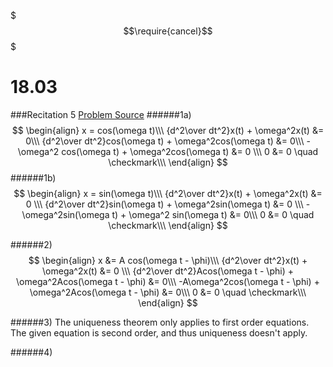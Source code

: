$$$\require{cancel}$$$

# 18.03
###Recitation 5
[Problem Source](https://ocw.mit.edu/courses/mathematics/18-03-differential-equations-spring-2010/recitations/MIT18_03S10_rec_07.pdf)
######1a)
$$
\begin{align}
x = cos(\omega t)\\\
{d^2\over dt^2}x(t) + \omega^2x(t) &= 0\\\
{d^2\over dt^2}cos(\omega t) + \omega^2cos(\omega t) &= 0\\\
-\omega^2 cos(\omega t) + \omega^2cos(\omega t) &= 0 \\\
0 &= 0 \quad \checkmark\\\
\end{align}
$$
######1b)
$$
\begin{align}
x = sin(\omega t)\\\
{d^2\over dt^2}x(t) + \omega^2x(t) &= 0 \\\
{d^2\over dt^2}sin(\omega t) + \omega^2sin(\omega t) &= 0 \\\
-\omega^2sin(\omega t) + \omega^2 sin(\omega t) &= 0\\\
0 &= 0 \quad \checkmark\\\
\end{align}
$$

######2)
$$
\begin{align}
x &= A cos(\omega t - \phi)\\\
{d^2\over dt^2}x(t) + \omega^2x(t) &= 0 \\\
{d^2\over dt^2}Acos(\omega t - \phi) + \omega^2Acos(\omega t - \phi) &= 0\\\
-A\omega^2cos(\omega t - \phi) + \omega^2Acos(\omega t - \phi) &= 0\\\
0 &= 0 \quad \checkmark\\\
\end{align}
$$

######3)
The uniqueness theorem only applies to first order equations. The given equation is second order, and thus uniqueness doesn't apply.

######4)
